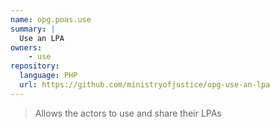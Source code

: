 ```yaml
---
name: opg.poas.use
summary: |
  Use an LPA
owners:
    - use
repository:
  language: PHP
  url: https://github.com/ministryofjustice/opg-use-an-lpa
---
```


> Allows the actors to use and share their LPAs

<NodeGraph />
